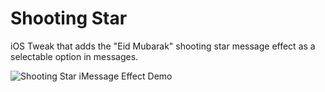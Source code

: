 # Shooting Star

iOS Tweak that adds the "Eid Mubarak" shooting star message effect as a selectable option in messages.

![Shooting Star iMessage Effect Demo](./res/effect_demo.gif)
